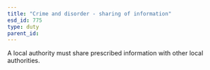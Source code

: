 ```yaml
---
title: "Crime and disorder - sharing of information"
esd_id: 775
type: duty
parent_id:  
---
```


A local authority must share prescribed information with other local authorities.

